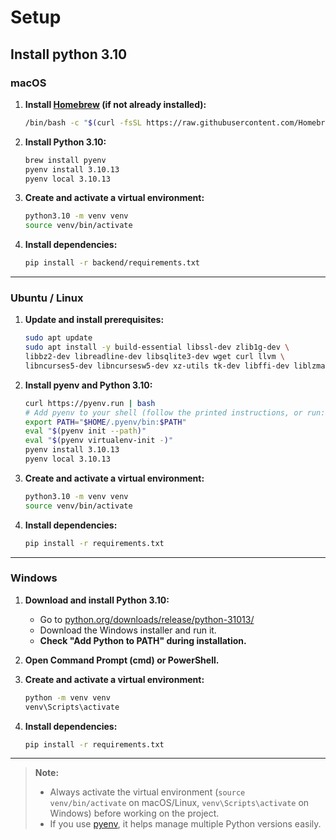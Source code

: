 # Setup 

## Install python 3.10

### macOS

1. **Install [Homebrew](https://brew.sh/) (if not already installed):**
   ```sh
   /bin/bash -c "$(curl -fsSL https://raw.githubusercontent.com/Homebrew/install/HEAD/install.sh)"
   ```

2. **Install Python 3.10:**
   ```sh
   brew install pyenv
   pyenv install 3.10.13
   pyenv local 3.10.13
   ```

3. **Create and activate a virtual environment:**
   ```sh
   python3.10 -m venv venv
   source venv/bin/activate
   ```

4. **Install dependencies:**
   ```sh
   pip install -r backend/requirements.txt
   ```

---

### Ubuntu / Linux

1. **Update and install prerequisites:**
   ```sh
   sudo apt update
   sudo apt install -y build-essential libssl-dev zlib1g-dev \
   libbz2-dev libreadline-dev libsqlite3-dev wget curl llvm \
   libncurses5-dev libncursesw5-dev xz-utils tk-dev libffi-dev liblzma-dev
   ```

2. **Install pyenv and Python 3.10:**
   ```sh
   curl https://pyenv.run | bash
   # Add pyenv to your shell (follow the printed instructions, or run:)
   export PATH="$HOME/.pyenv/bin:$PATH"
   eval "$(pyenv init --path)"
   eval "$(pyenv virtualenv-init -)"
   pyenv install 3.10.13
   pyenv local 3.10.13
   ```

3. **Create and activate a virtual environment:**
   ```sh
   python3.10 -m venv venv
   source venv/bin/activate
   ```

4. **Install dependencies:**
   ```sh
   pip install -r requirements.txt
   ```

---

### Windows

1. **Download and install Python 3.10:**
   - Go to [python.org/downloads/release/python-31013/](https://www.python.org/downloads/release/python-31013/)
   - Download the Windows installer and run it.
   - **Check "Add Python to PATH" during installation.**

2. **Open Command Prompt (cmd) or PowerShell.**

3. **Create and activate a virtual environment:**
   ```sh
   python -m venv venv
   venv\Scripts\activate
   ```

4. **Install dependencies:**
   ```sh
   pip install -r requirements.txt
   ```

---

> **Note:**
> - Always activate the virtual environment (`source venv/bin/activate` on macOS/Linux, `venv\Scripts\activate` on Windows) before working on the project.
> - If you use [pyenv](https://github.com/pyenv/pyenv), it helps manage multiple Python versions easily.